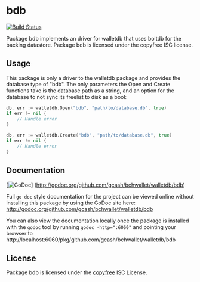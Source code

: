 # bdb

[![Build Status](https://github.com/gcash/bchwallet/actions/workflows/main.yml/badge.svg?branch=master)](https://github.com/gcash/bchwallet/actions/workflows/main.yml)

Package bdb implements an driver for walletdb that uses boltdb for the backing
datastore. Package bdb is licensed under the copyfree ISC license.

## Usage

This package is only a driver to the walletdb package and provides the database
type of "bdb". The only parameters the Open and Create functions take is the
database path as a string, and an option for the database to not sync its
freelist to disk as a bool:

```Go
db, err := walletdb.Open("bdb", "path/to/database.db", true)
if err != nil {
	// Handle error
}
```

```Go
db, err := walletdb.Create("bdb", "path/to/database.db", true)
if err != nil {
	// Handle error
}
```

## Documentation

[![GoDoc](https://godoc.org/github.com/gcash/bchwallet/walletdb/bdb?status.png)]
(http://godoc.org/github.com/gcash/bchwallet/walletdb/bdb)

Full `go doc` style documentation for the project can be viewed online without
installing this package by using the GoDoc site here:
http://godoc.org/github.com/gcash/bchwallet/walletdb/bdb

You can also view the documentation locally once the package is installed with
the `godoc` tool by running `godoc -http=":6060"` and pointing your browser to
http://localhost:6060/pkg/github.com/gcash/bchwallet/walletdb/bdb

## License

Package bdb is licensed under the [copyfree](http://copyfree.org) ISC
License.

